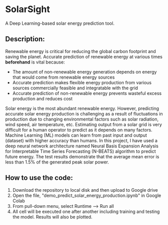 # SolarSight

A Deep Learning-based solar energy prediction tool.

## Description:

Renewable energy is critical for reducing the global carbon footprint and saving the planet. Accurate prediction of renewable energy at various times **beforehand** is vital because:
 - The amount of non-renewable energy generation depends on energy that would come from renewable energy sources
 - Accurate prediction makes flexible energy production from various sources commercially feasible and integratable with the grid 
 - Accurate prediction of non-renewable energy prevents wasteful excess production and reduces cost

Solar energy is the most abundant renewable energy. However, predicting accurate solar energy production is challenging as a result of fluctuations in production due to changing environmental factors such as solar radiation, wind speed, air temperature, etc. Estimating output from a solar grid is very difficult for a human operator to predict as it depends on many factors. Machine Learning (ML) models can learn from past input and output (dataset) with higher accuracy than humans. In this project, I have used a deep neural network architecture named Neural Basis Expansion Analysis for Interpretable Time Series Forecasting (N-BEATS) algorithm to predict future energy. The test results demonstrate that the average mean error is less than 1.5% of the generated peak solar power.

## How to use the code:
1) Download the repository to local disk and then upload to Google drive
2) Open the file, "demo_predict_solar_energy_production.ipynb" in Google Colab
3) From pull-down menu, select Runtime --> Run all
4) All cell will be executed one after another including training and testing the model. Results will also be plotted.
